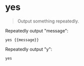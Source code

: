 yes
===

> Output something repeatedly.

Repeatedly output "message":

    yes {{message}}

Repeatedly output "y":

    yes
